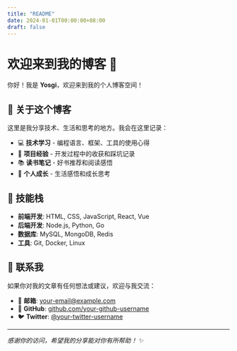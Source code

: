 ```yaml
---
title: "README"
date: 2024-01-01T00:00:00+08:00
draft: false
---
```


# 欢迎来到我的博客 🎉

你好！我是 **Yosgi**，欢迎来到我的个人博客空间！

## 🌟 关于这个博客

这里是我分享技术、生活和思考的地方。我会在这里记录：

- 💻 **技术学习** - 编程语言、框架、工具的使用心得
- 🚀 **项目经验** - 开发过程中的收获和踩坑记录  
- 📚 **读书笔记** - 好书推荐和阅读感悟
- 🌱 **个人成长** - 生活感悟和成长思考

## 🎯 技能栈

- **前端开发**: HTML, CSS, JavaScript, React, Vue
- **后端开发**: Node.js, Python, Go
- **数据库**: MySQL, MongoDB, Redis
- **工具**: Git, Docker, Linux

## 🤝 联系我

如果你对我的文章有任何想法或建议，欢迎与我交流：

- 📧 **邮箱**: your-email@example.com
- 🐙 **GitHub**: [github.com/your-github-username](https://github.com/your-github-username)
- 🐦 **Twitter**: [@your-twitter-username](https://twitter.com/your-twitter-username)

---

*感谢你的访问，希望我的分享能对你有所帮助！* ✨

